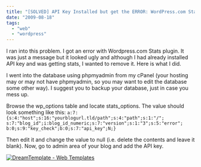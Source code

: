 ```yaml
---
title: "[SOLVED] API Key Installed but get the ERROR: WordPress.com Stats needs attention: please enter an API key or disable the plugin."
date: "2009-08-18"
tags: 
  - "web"
  - "wordpress"
---
```


I ran into this problem. I got an error with Wordpress.com Stats plugin. It was just a message but it looked ugly and although I had already installed API key and was getting stats, I wanted to remove it. Here is what I did.

I went into the database using phpmyadmin from my cPanel (your hosting may or may not have phpmyadmin, so you may want to edit the database some other way). I suggest you to backup your database, just in case you mess up.

Browse the wp\_options table and locate stats\_options. The value should look something like this: `a:7:{s:4:"host";s:16:"yourblogurl.tld/path";s:4:"path";s:1:"/"; s:7:"blog_id";i:blog_id_numeric;s:7:"version";s:1:"3";s:5:"error"; b:0;s:9:"key_check";b:0;s:7:"api_key";N;}`

Then edit it and change the value to null (i.e. delete the contents and leave it blank). Now, go to admin area of your blog and add the API key.

[![DreamTemplate - Web Templates](http://www.tqlkg.com/hj115y7B-53PTWRTQVZPRQUVZZXT)](http://www.jdoqocy.com/od98iqzwqyDHKFHEJNDFEIJNNLH)

